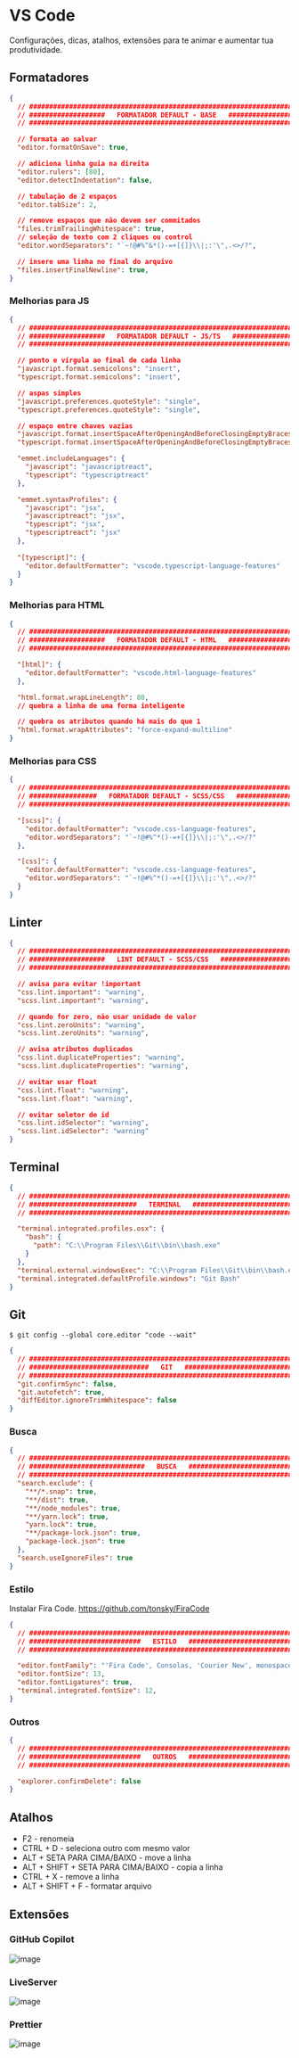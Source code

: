 # VS Code

Configurações, dicas, atalhos, extensões para te animar e aumentar tua produtividade.

## Formatadores

```json
{
  // ###########################################################################
  // ###################   FORMATADOR DEFAULT - BASE   #########################
  // ###########################################################################

  // formata ao salvar
  "editor.formatOnSave": true,

  // adiciona linha guia na direita
  "editor.rulers": [80],
  "editor.detectIndentation": false,

  // tabulação de 2 espaços
  "editor.tabSize": 2,

  // remove espaços que não devem ser commitados
  "files.trimTrailingWhitespace": true,
  // seleção de texto com 2 cliques ou control
  "editor.wordSeparators": "`~!@#%^&*()-=+[{]}\\|;:'\",.<>/?",

  // insere uma linha no final do arquivo
  "files.insertFinalNewline": true,
}
```

### Melhorias para JS

```json
{
  // ###########################################################################
  // ###################   FORMATADOR DEFAULT - JS/TS   ########################
  // ###########################################################################

  // ponto e vírgula ao final de cada linha
  "javascript.format.semicolons": "insert",
  "typescript.format.semicolons": "insert",

  // aspas simples
  "javascript.preferences.quoteStyle": "single",
  "typescript.preferences.quoteStyle": "single",

  // espaço entre chaves vazias
  "javascript.format.insertSpaceAfterOpeningAndBeforeClosingEmptyBraces": false,
  "typescript.format.insertSpaceAfterOpeningAndBeforeClosingEmptyBraces": false,

  "emmet.includeLanguages": {
    "javascript": "javascriptreact",
    "typescript": "typescriptreact"
  },

  "emmet.syntaxProfiles": {
    "javascript": "jsx",
    "javascriptreact": "jsx",
    "typescript": "jsx",
    "typescriptreact": "jsx"
  },
  
  "[typescript]": {
    "editor.defaultFormatter": "vscode.typescript-language-features"
  }
}
```

### Melhorias para HTML

```json
{
  // ###########################################################################
  // ###################   FORMATADOR DEFAULT - HTML   #########################
  // ###########################################################################

  "[html]": {
    "editor.defaultFormatter": "vscode.html-language-features"
  },

  "html.format.wrapLineLength": 80,
  // quebra a linha de uma forma inteligente

  // quebra os atributos quando há mais do que 1
  "html.format.wrapAttributes": "force-expand-multiline"
}
```

### Melhorias para CSS

```json
{
  // ###########################################################################
  // #################   FORMATADOR DEFAULT - SCSS/CSS   #######################
  // ###########################################################################

  "[scss]": {
    "editor.defaultFormatter": "vscode.css-language-features",
    "editor.wordSeparators": "`~!@#%^*()-=+[{]}\\|;:'\",.<>/?"
  },

  "[css]": {
    "editor.defaultFormatter": "vscode.css-language-features",
    "editor.wordSeparators": "`~!@#%^*()-=+[{]}\\|;:'\",.<>/?"
  }
}
```

## Linter

```json
{
  // ###########################################################################
  // ###################   LINT DEFAULT - SCSS/CSS   ###########################
  // ###########################################################################

  // avisa para evitar !important
  "css.lint.important": "warning",
  "scss.lint.important": "warning",

  // quando for zero, não usar unidade de valor
  "css.lint.zeroUnits": "warning",
  "scss.lint.zeroUnits": "warning",

  // avisa atributos duplicados
  "css.lint.duplicateProperties": "warning",
  "scss.lint.duplicateProperties": "warning",

  // evitar usar float
  "css.lint.float": "warning",
  "scss.lint.float": "warning",

  // evitar seletor de id
  "css.lint.idSelector": "warning",
  "scss.lint.idSelector": "warning"
}
```

## Terminal

```json
{
  // ###########################################################################
  // ###########################   TERMINAL   ##################################
  // ###########################################################################

  "terminal.integrated.profiles.osx": {
    "bash": {
      "path": "C:\\Program Files\\Git\\bin\\bash.exe"
    }
  },
  "terminal.external.windowsExec": "C:\\Program Files\\Git\\bin\\bash.exe",
  "terminal.integrated.defaultProfile.windows": "Git Bash"
}
```

## Git

```
$ git config --global core.editor "code --wait"
```

```json
{
  // ###########################################################################
  // ##############################   GIT   ####################################
  // ###########################################################################
  "git.confirmSync": false,
  "git.autofetch": true,
  "diffEditor.ignoreTrimWhitespace": false
}
```

### Busca

```json
{
  // ###########################################################################
  // #############################   BUSCA   ###################################
  // ###########################################################################
  "search.exclude": {
    "**/*.snap": true,
    "**/dist": true,
    "**/node_modules": true,
    "**/yarn.lock": true,
    "yarn.lock": true,
    "**/package-lock.json": true,
    "package-lock.json": true
  },
  "search.useIgnoreFiles": true
}
```

### Estilo

Instalar Fira Code. https://github.com/tonsky/FiraCode

```json
{
  // ###########################################################################
  // ############################   ESTILO   ###################################
  // ###########################################################################

  "editor.fontFamily": "'Fira Code', Consolas, 'Courier New', monospace",
  "editor.fontSize": 13,
  "editor.fontLigatures": true,
  "terminal.integrated.fontSize": 12,
}
```

### Outros

```json
{
  // ###########################################################################
  // ############################   OUTROS   ###################################
  // ###########################################################################

  "explorer.confirmDelete": false
}
```


## Atalhos

- F2 - renomeia
- CTRL + D - seleciona outro com mesmo valor
- ALT + SETA PARA CIMA/BAIXO - move a linha
- ALT + SHIFT + SETA PARA CIMA/BAIXO - copia a linha
- CTRL + X - remove a linha
- ALT + SHIFT + F - formatar arquivo

## Extensões

### GitHub Copilot

![image](https://user-images.githubusercontent.com/27368585/171063760-557d9ff0-1ab0-4573-90ca-148712b68b5f.png)

### LiveServer

![image](https://user-images.githubusercontent.com/27368585/171063930-8c6d5f54-08a0-4631-922b-c1245f880dfa.png)

### Prettier

![image](https://user-images.githubusercontent.com/27368585/171063991-259cd124-8eba-4c89-a658-7089300f247d.png)
